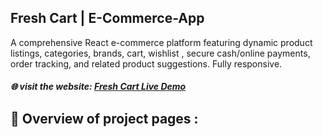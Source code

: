## Fresh Cart | E-Commerce-App

A comprehensive React e-commerce platform featuring dynamic product listings, categories, brands, cart, wishlist , secure cash/online payments, order tracking, and related product suggestions. Fully responsive.

##### 🌐 visit the website: [Fresh Cart Live Demo](https://e-commerce-app-nine-rho.vercel.app/)
## 🚀 Overview of project pages :





